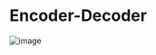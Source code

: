 # Encoder-Decoder
![image](https://github.com/jahangirzadanurlan/Encoder-Decoder/assets/103985861/30623bef-4fe1-48a7-9d28-11801f60526f)

